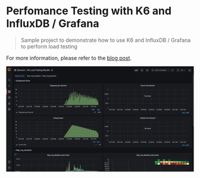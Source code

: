 # Perfomance Testing with K6 and InfluxDB / Grafana
> Sample project to demonstrate how to use K6 and InfluxDB / Grafana to perform load testing

For more information, please refer to the [blog post](hhttps://tiennhm.github.io/docs/k6/load-testing-restful-apis-with-k6-part-05).

![grafana-dashboard](./images/grafana-dashboard.webp)